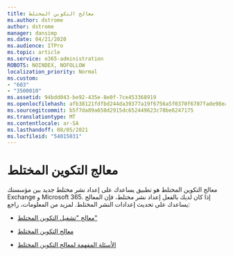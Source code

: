 ```yaml
---
title: معالج التكوين المختلط
ms.author: dstrome
author: dstrome
manager: dansimp
ms.date: 04/21/2020
ms.audience: ITPro
ms.topic: article
ms.service: o365-administration
ROBOTS: NOINDEX, NOFOLLOW
localization_priority: Normal
ms.custom:
- "603"
- "3500010"
ms.assetid: 94bdd043-be92-435e-8e0f-7ce453368919
ms.openlocfilehash: afb38121fdfbd244da39377a19f6756a5f0370f6707fade98eaf53def6981696
ms.sourcegitcommit: b5f7da89a650d2915dc652449623c78be6247175
ms.translationtype: MT
ms.contentlocale: ar-SA
ms.lasthandoff: 08/05/2021
ms.locfileid: "54015031"
---
```

# <a name="hybrid-configuration-wizard"></a>معالج التكوين المختلط

معالج التكوين المختلط هو تطبيق يساعدك على إعداد نشر مختلط جديد بين مؤسستك Exchange و Microsoft 365. إذا كان لديك بالفعل إعداد نشر مختلط، فإن المعالج يساعدك على تحديث إعدادات النشر المختلط. لمزيد من المعلومات، راجع:
  
- [معالج "تشغيل التكوين المختلط"](https://technet.microsoft.com/library/mt595788%28v=exchg.150%29.aspx)

- [معالج التكوين المختلط](https://technet.microsoft.com/library/hh529921%28v=exchg.150%29.aspx)

- [الأسئلة المفهمة لمعالج التكوين المختلط](https://technet.microsoft.com/library/mt488940%28v=exchg.150%29.aspx)
